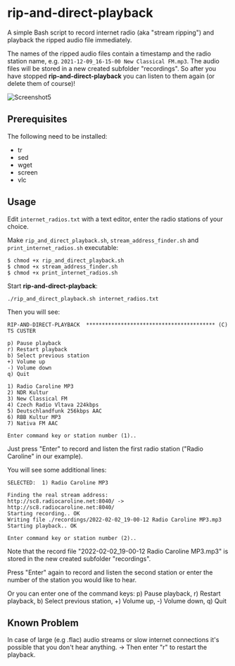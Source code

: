 # rip-and-direct-playback

A simple Bash script to record internet radio (aka "stream ripping") and playback the ripped audio file immediately. 

The names of the ripped audio files contain a timestamp and the radio station name, e.g. `2021-12-09_16-15-00 New Classical FM.mp3`. The audio files will be stored in a new created subfolder "recordings". So after you have stopped **rip-and-direct-playback** you can listen to them again (or delete them of course)!

![Screenshot5](https://user-images.githubusercontent.com/74509742/152213910-f935d177-a4b7-4868-889d-65e562b44e12.png)

## Prerequisites

The following need to be installed:
* tr
* sed
* wget
* screen
* vlc

## Usage

Edit `internet_radios.txt` with a text editor, enter the radio stations of your choice.

Make `rip_and_direct_playback.sh`, `stream_address_finder.sh` and `print_internet_radios.sh` executable: 
```
$ chmod +x rip_and_direct_playback.sh
$ chmod +x stream_address_finder.sh
$ chmod +x print_internet_radios.sh
```

Start **rip-and-direct-playback**:
```
./rip_and_direct_playback.sh internet_radios.txt
```

Then you will see:

```
RIP-AND-DIRECT-PLAYBACK  ***************************************** (C) TS CUSTER

p) Pause playback
r) Restart playback
b) Select previous station
+) Volume up
-) Volume down
q) Quit

1) Radio Caroline MP3
2) NDR Kultur
3) New Classical FM
4) Czech Radio Vltava 224kbps
5) Deutschlandfunk 256kbps AAC
6) RBB Kultur MP3
7) Nativa FM AAC

Enter command key or station number (1)..
``` 
Just press "Enter" to record and listen the first radio station ("Radio Caroline" in our example).

You will see some additional lines:

```
SELECTED:  1) Radio Caroline MP3

Finding the real stream address:
http://sc8.radiocaroline.net:8040/ -> http://sc8.radiocaroline.net:8040/
Starting recording.. OK
Writing file ./recordings/2022-02-02_19-00-12 Radio Caroline MP3.mp3
Starting playback.. OK

Enter command key or station number (2)..
```
Note that the record file "2022-02-02_19-00-12 Radio Caroline MP3.mp3" is stored in the new created subfolder "recordings".

Press "Enter" again to record and listen the second station or enter the number of the station you would like to hear.

Or you can enter one of the command keys: p) Pause playback, r) Restart playback, b) Select previous station, +) Volume up, -) Volume down, q) Quit

## Known Problem

In case of large (e.g .flac) audio streams or slow internet connections it's possible that you don't hear anything. → Then enter "r" to restart the playback.
